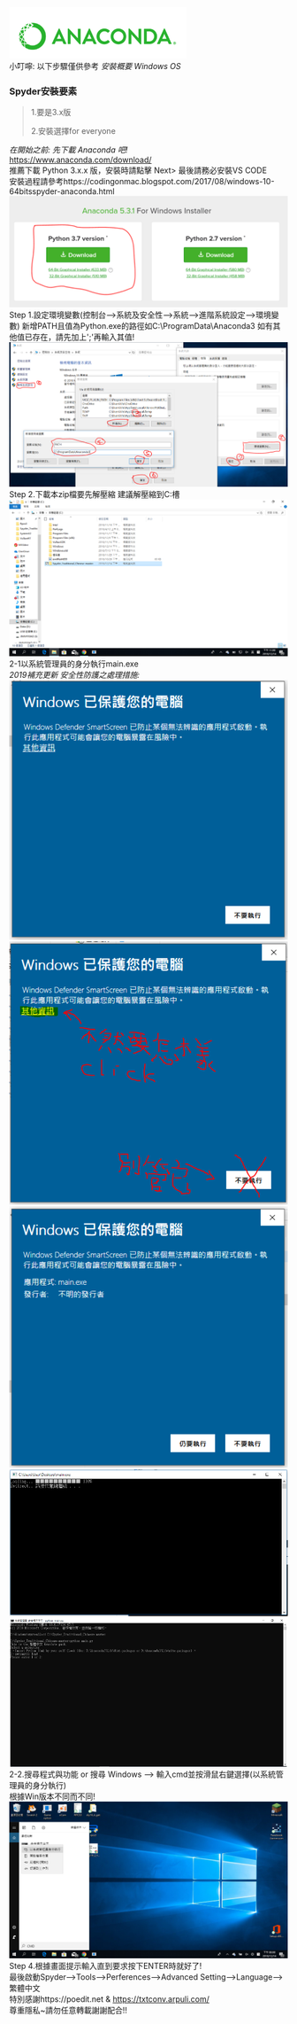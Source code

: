 ![screenshot](./pic/beforestart-1.PNG)                  
小叮嚀: 以下步驟僅供參考
*安裝概要 Windows OS*
### Spyder安裝要素
>1.要是3.x版
>
>2.安裝選擇for everyone

*在開始之前: 先下載 Anaconda 吧!*             
https://www.anaconda.com/download/        
推薦下載 Python 3.x.x 版，安裝時請點擊 Next> 最後請務必安裝VS CODE                      
安裝過程請參考https://codingonmac.blogspot.com/2017/08/windows-10-64bitsspyder-anaconda.html                      
![screenshot](./pic/beforestart-2.PNG)
Step 1.設定環境變數(控制台–>系統及安全性–>系統–>進階系統設定–>環境變數) 新增PATH且值為Python.exe的路徑如C:\ProgramData\Anaconda3                        如有其他值已存在，請先加上';'再輸入其值!                
![screenshot](./pic/step01.PNG)
Step 2.下載本zip檔要先解壓縮 建議解壓縮到C:槽      
![screenshot](./pic/step03-1.png)
       2-1以系統管理員的身分執行main.exe                              
       *2019補充更新
              安全性防護之處理措施:*                               
![screenshot](./pic/p.s.01.PNG)
![screenshot](./pic/p.s.02.PNG)
![screenshot](./pic/p.s.03.PNG)
![screenshot](./pic/step03-3.PNG)
![screenshot](./pic/step03-4.PNG)
       2-2.搜尋程式與功能 or 搜尋 Windows –> 輸入cmd並按滑鼠右鍵選擇(以系統管理員的身分執行)               
           根據Win版本不同而不同!        
![screenshot](./pic/step02.png)
Step 4.根據畫面提示輸入直到要求按下ENTER時就好了!           
       最後啟動Spyder–>Tools–>Perferences–>Advanced Setting–>Language–>繁體中文                         
特別感謝https://poedit.net & https://txtconv.arpuli.com/                                  
尊重隱私~請勿任意轉載謝謝配合!!
